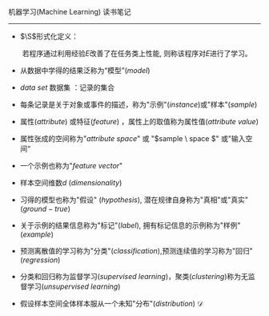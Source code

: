机器学习(Machine Learning) 读书笔记

-------------

* $\S$形式化定义：

  ​	若程序通过利用经验$E$改善了在任务类上性能, 则称该程序对$E$进行了学习。


* 从数据中学得的结果泛称为“模型”($model$)
* $data   \ set$ 数据集 ：记录的集合
* 每条记录是关于对象或事件的描述，称为"示例"($instance$)或"样本"($sample$) 
* 属性($attribute$) 或特征($feature$) ，属性上的取值称为属性值($attribute \ value$)
* 属性张成的空间称为"$attribute \ space$" 或 "$sample  \ space $" 或"输入空间“
* 一个示例也称为"$feature  \ vector​$"
* 样本空间维数$d$ ($dimensionality$)
* 习得的模型也称为"假设" ($hypothesis$), 潜在规律自身称为"真相"或"真实"($ground-true$)
* 关于示例的结果信息称为"标记"($label$), 拥有标记信息的示例称为"样例"($example$)
* 预测离散值的学习称为"分类"($classification$),预测连续值的学习称为"回归"($regression$)
* 分类和回归称为监督学习($supervised \ learning$)，聚类($clustering$)称为无监督学习($unsupervised \ learning$)
* 假设样本空间全体样本服从一个未知"分布"($distribution$) $\mathcal{D}$